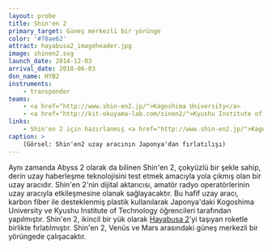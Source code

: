 ```yaml
---
layout: probe
title: Shin'en 2
primary_target: Güneş merkezli bir yörünge
color: '#78ae62'
attract: hayabusa2_imageheader.jpg
image: shinen2.svg
launch_date: 2014-12-03
arrival_date: 2018-06-03
dsn_name: HYB2
instruments:
    - transponder
teams:
    - <a href="http://www.shin-en2.jp/">Kagoshima University</a>
    - <a href="http://kit-okuyama-lab.com/sinen2/">Kyushu Institute of Technology</a>
links:
    - Shin'en 2 için hazırlanmış <a href="http://www.shin-en2.jp/">Kagoshima</a> ve <a href="http://kit-okuyama-lab.com/sinen2/">Kyushu</a> websiteleri 
caption: >
    (Görsel: Shin'en2 uzay aracının Japonya'dan fırlatılışı)
---
```

Aynı zamanda Abyss 2 olarak da bilinen Shin'en 2, çokyüzlü bir şekle sahip, derin uzay haberleşme teknolojisini test etmek amacıyla yola çıkmış olan bir uzay aracıdır. Shin'en 2'nin dijital aktarıcısı, amatör radyo operatörlerinin uzay aracıyla etkileşmesine olanak sağlayacaktır. Bu hafif uzay aracı, karbon fiber ile desteklenmiş plastik kullanılarak Japonya'daki Kogoshima University ve Kyushu Institute of Technology öğrencileri tarafından yapılmıştır. Shin'en 2, ikincil bir yük olarak <a href="/hayabusa2">Hayabusa 2</a>'yi taşıyan roketle birlikte fırlatılmıştır. Shin'en 2, Venüs ve Mars arasındaki güneş merkezli bir yörüngede çalışacaktır.
